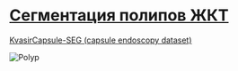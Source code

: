 # [Сегментация полипов ЖКТ](MedML_project.ipynb)

[KvasirCapsule-SEG (capsule endoscopy dataset)](https://www.kaggle.com/datasets/debeshjha1/kvasircapsuleseg)

![Polyp](https://github.com/user-attachments/assets/bb489229-1440-4841-9aee-f73a9edf813e)
